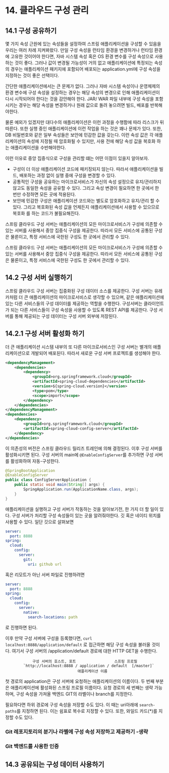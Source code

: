 # 14. 클라우드 구성 관리

## 14.1 구성 공유하기
몇 가지 속성 근원에 있는 속성들을 설정하여 스프링 애플리케이션을 구성할 수 있음을 우리는 여러 차례 지켜봐왔다. 만일 구성 속성을 런타임 환경을 변경하거나 런타임 환경에 
고유한 것이어야 한다면, 자바 시스템 속성 혹은 OS 환경 변수를 구성 속성으로 사용하는 것이 좋다. 그러나 값이 변경될 가능성이 거의 없고 애플리케이션에 특정되는 속성의
경우는 애플리케이션 패키지에 포함되어 배포되는 application.yml에 구성 속성을 지정하는 것이 좋은 선택이다.

간단한 애플리케이션에서는 큰 문제가 없다. 그러나 자바 시스템 속성이나 운영체제의 환경 변수에 구성 속성을 설정하는 경우는 해당 속성의 변경으로 인해 애플리케이션이
다시 시작되어야 한다는 것을 감안해야 한다. JAR/ WAR 파일 내부에 구성 속성을 포함시키는 경우는 해당 속성을 변경하거나 원래 값으로 돌려 놓으려면 빌드, 배포를 반복해야한다.

물론 예외가 있겠지만 대다수의 애플리케이션은 이런 과정을 수행함에 따라 리스크가 뒤따른다. 또한 실행 중인 애플리케이션에 이런 작업을 하는 것은 꽤나 문제가 있다.
또한, DB 비밀번호와 같은 일부 속성들은 보안에 민감한 값을 갖는다. 이런 속성 값은 각 애플리케이션의 속성에 지정될 때 암호화될 수 있지만, 사용 전에 해당 속성 값을 복호화
하는 애플리케이션을 수반해야한다. 

이런 이유로 중앙 집중식으로 구성을 관리할 떄는 어떤 이점이 있을지 알아보자.

- 구성이 더 이상 애플리케이션 코드에 패키징되지 않는다. 따라서 애플리케이션을 빌드, 배포하는 과정 없이 실행 중에 구성을 변경할 수 있다.
- 공통적인 구성을 공유하는 마이크로서비스가 자신의 속성 설정으로 유지/관리하지 않고도 동일한 속성을 공유할 수 있다. 그리고 속성 변경이 필요하면 한 곳에서
한 번만 수정하면 모든 곳에 적용된다.
- 보안에 민감한 구성은 애플리케이션 코드와는 별도로 암호화하고 유지/관리 할 수 있다. 그리고 복호화된 속성 값을 언제든지 애플리케이션에서 사용할 수 있으므로 복호화
를 하는 코드가 불필요해진다.

스프링 클라우드 구성 서버는 애플리케이션의 모든 마이크로서비스가 구성에 의존할 수 있는 서버를 사용해서 중앙 집중식 구성을 제공한다. 따라서 모든 서비스에 공통된 구성은
물론이고, 특정 서비스에 국한된 구성도 한 곳에서 관리할 수 있다.

스프링 클라우드 구성 서버는 애플리케이션의 모든 마이크로서비스가 구성에 의존할 수 있는 서버를 사용해서 중앙 집중식 구성을 제공한다. 따라서 모든 서비스에 공통된 구성은
물론이고, 특정 서비스에 국한된 구성도 한 곳에서 관리할 수 있다.


## 14.2 구성 서버 실행하기
스프링 클라우드 구성 서버는 집중화된 구성 데이터 소스를 제공한다. 구성 서버는 유레카처럼 더 큰 애플리케이션의 마이크로서비스로 생각할 수 있으며, 같은 애플리케이션에
있는 다른 서비스들의 구성 데이터를 제공하는 역할을 수행한다.
구성서버는 클라이언트가 되는 다른 서비스들이 구성 속성을 사용할 수 있도록 REST API를 제공한다. 구성 서버를 통해 제공되는 구성 데이터는 구성 서버 외부에 저장된다.

## 14.2.1 구성 서버 활성화 하기
더 큰 애플리케이션 시스템 내부의 또 다른 마이크로서비스인 구성 서버는 별개의 애플리케이션으로 개발되어 배포된다. 따라서 새로운 구성 서버 프로젝트를 생성해야 한다.

```xml
<dependencyManagement>
    <dependencies>
        <dependency>
            <groupId>org.springframework.cloud</groupId>
            <artifactId>spring-cloud-dependencies</artifactId>
            <version>${spring-cloud.version}</version>
            <type>pom</type>
            <scope>import</scope>
        </dependency>
    </dependencies>
</dependencyManagement>
<dependencies>
    <dependency>
        <groupId>org.springframework.cloud</groupId>
        <artifactId>spring-cloud-config-server</artifactId>
    </dependency>
</dependencies>
```
이 의존성의 버전은 스프링 클라우드 릴리즈 트레인에 의해 결정된다. 
이후 구성 서버를 활성화시키면 된다. 구성 서버의 main에 ```@EnableConfigServer```를 추가하면 구성 서버를 활성화하여 자동-구성한다.
```java
@SpringBootApplication
@EnableConfigServer
public class ConfigServerApplication {
    public static void main(String[] args) {
        SpringApplication.run(ApplicationName.class, args);
    }
}
```
애플리케이션을 실행하고 구성 서버가 작동하는 것을 알아보기전, 한 가지 더 할 일이 있다. 구성 서버가 처리할 구성 속성들이 있는 곳을 알려줘야한다.
깃 혹은 네이티 위치를 사용할 수 있다. 일단 깃으로 살펴보면
```yaml
server:
  port: 8888
spring:
  cloud:
    config:
      server:
        git:
          uri: github url
```

혹은 리모트가 아닌 서버 파일로 진행하려면

```yaml
server:
  port: 8888
spring:
  cloud:
    config:
      server:
        native:
          search-locations: path
```
로 진행하면 된다.

이후 만약 구성 서버에 구성을 등록했다면, `curl localhost:8888/application/default` 로 접근하면 해당 구성 속성을 불러올 것이다.
여기서 구성 서버의 /application/default 경로에 대한 HTTP GET을 수행한다.

                구성 서버의 호스트, 포트                 스프링 프로필   
            `http://localhost:8888 / application / default  [/master]`
                                    애플리케이션 이름

첫 경로의 application은 구성 서버에 요청하는 애플리케이션의 이름이다. 
두 번째 부분은 애플리케이션에 활성화된 스프링 프로필 이름이다. 
요청 경로의 세 번째는 생략 가능하며, 구성 속성을 가져올 백엔드 GIT의 라벨이나 branch를 지정한다.

필요하다면 하위 경로에 구성 속성을 저장할 수도 있다. 이 때는 uri아래에 ```search-paths```를 지정하면 된다. 이는 쉼표로 복수로 지정할 수 있다.
또한, 와일드 카드(*)를 지정할 수도 있다.

### Git 레포지토리의 분기나 라벨에 구성 속성 저장하고 제공하기 -생략
### Git 백엔드를 사용한 인증


## 14.3 공유되는 구성 데이터 사용하기